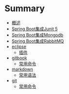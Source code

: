 # Summary

* [概述](README.md)
* [Spring Boot集成Junit 5]()
* [Spring Boot集成Mongodb]()
* [Spring Boot集成RabbitMQ]()
* [eclipse]()
  * [插件](eclipse/plugins.md)
* [gitbook]()
  * [常用命令](gitbook/cmd.md)
* [markdown]()
  * [常用语法](markdown/syntax.md)
* [git]()
  * [常用命令](git/cmd.md)
















	